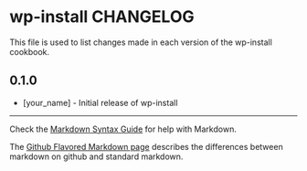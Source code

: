 wp-install CHANGELOG
====================

This file is used to list changes made in each version of the wp-install cookbook.

0.1.0
-----
- [your_name] - Initial release of wp-install

- - -
Check the [Markdown Syntax Guide](http://daringfireball.net/projects/markdown/syntax) for help with Markdown.

The [Github Flavored Markdown page](http://github.github.com/github-flavored-markdown/) describes the differences between markdown on github and standard markdown.
